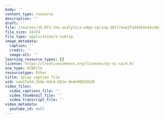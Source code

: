 ```yaml
---
body: ''
content_type: resource
description: ''
draft: ''
file: /courses/15-071-the-analytics-edge-spring-2017/eae2fa342b4e44c4b81e9ede9882b628_lkrsGRNsoEU.srt
file_size: 14374
file_type: application/x-subrip
image_metadata:
  caption: ''
  credit: ''
  image-alt: ''
learning_resource_types: []
license: https://creativecommons.org/licenses/by-nc-sa/4.0/
ocw_type: OCWFile
resourcetype: Other
title: 3play caption file
uid: eae2fa34-2b4e-44c4-b81e-9ede9882b628
video_files:
  video_captions_file: ''
  video_thumbnail_file: ''
  video_transcript_file: ''
video_metadata:
  youtube_id: null
---
```

